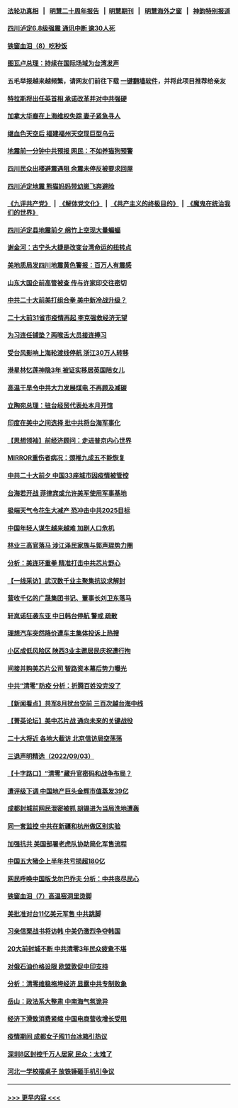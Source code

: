 #### [法轮功真相](https://github.com/gfw-breaker/truth/blob/master/README.md?t=0) &nbsp;&nbsp;|&nbsp;&nbsp; [明慧二十周年报告](https://github.com/gfw-breaker/mh-reports/blob/master/README.md?t=0) &nbsp;&nbsp;|&nbsp;&nbsp;[明慧期刊](https://github.com/gfw-breaker/mh-qikan) &nbsp;&nbsp;|&nbsp;&nbsp; [明慧海外之窗](https://github.com/gfw-breaker/mh-news/blob/master/README.md?t=0) &nbsp;&nbsp;|&nbsp;&nbsp; [神韵特别报道](https://github.com/gfw-breaker/mh-news/blob/master/shenyun.md?t=0)
#### [四川泸定6.8级强震 通讯中断 逾30人死](../pages/nsc413/n13817520.md?t=09060001) 
#### [铁窗血泪（8）吃秒饭](../pages/nsc413/n13813761.md?t=09060001) 
#### [图瓦卢总理：持续在国际场域为台湾发声](../pages/nsc413/n13817640.md?t=09060001) 
#### 五毛举报越来越频繁，请网友们前往下载 [一键翻墙软件](https://github.com/gfw-breaker/ssr-accounts)，并将此项目推荐给亲友
#### [特拉斯将出任英首相 承诺改革并对中共强硬](../pages/nsc413/n13817670.md?t=09060001) 
#### [加拿大华裔在上海维权失踪 妻子紧急寻人](../pages/nsc413/n13817708.md?t=09060001) 
#### [继血色天空后 福建福州天空现巨型乌云](../pages/nsc413/n13817700.md?t=09060001) 
#### [地震前一分钟中共预报 网民：不如养猫狗预警](../pages/nsc413/n13817692.md?t=09060001) 
#### [四川民众出楼避震遇阻 余震未停反被要求回屋](../pages/nsc413/n13817657.md?t=09060001) 
#### [四川泸定地震 熊猫妈妈带幼崽飞奔避险](../pages/nsc413/n13817678.md?t=09060001) 
#### [《九评共产党》](https://github.com/begood0513/9ping.md/blob/master/README.md) &nbsp;|&nbsp; [《解体党文化》](../../../../jtdwh.md/blob/master/README.md)  &nbsp;|&nbsp; [《共产主义的终极目的》](../../../../gczydzjmd.md/blob/master/README.md) &nbsp;|&nbsp; [《魔鬼在统治我们的世界》](../../../../mgztzwmdsj.md/blob/master/README.md) 
#### [四川泸定县地震前夕 绵竹上空现大量蝙蝠](../pages/nsc413/n13817588.md?t=09060001) 
#### [谢金河：古宁头大捷是改变台湾命运的扭转点](../pages/nsc413/n13817492.md?t=09060001) 
#### [美地质局发四川地震黄色警报：百万人有震感](../pages/nsc413/n13817610.md?t=09060001) 
#### [山东大国企前高管被查 传与许家印交往密切](../pages/nsc413/n13817556.md?t=09060001) 
#### [中共二十大前美打组合拳 美中新冷战升级？](../pages/nsc413/n13817586.md?t=09060001) 
#### [二十大前31省市疫情再起 李克强救经济无望](../pages/nsc413/n13817553.md?t=09060001) 
#### [为习连任铺垫？两喉舌大员接连捧习](../pages/nsc413/n13817444.md?t=09060001) 
#### [受台风影响上海轮渡线停航 浙江30万人转移](../pages/nsc413/n13817446.md?t=09060001) 
#### [港星林忆莲神隐3年 被证实移居英国陪女儿](../pages/nsc413/n13817354.md?t=09060001) 
#### [高温干旱令中共大力发展煤电 不再顾及减碳](../pages/nsc413/n13817445.md?t=09060001) 
#### [立陶宛总理：驻台经贸代表处本月开馆](../pages/nsc413/n13817436.md?t=09060001) 
#### [印度在美中之间选择 批中共将台海军事化](../pages/nsc413/n13817426.md?t=09060001) 
#### [【思想领袖】前经济顾问：走进普京内心世界](../pages/nsc413/n13799758.md?t=09060001) 
#### [MIRROR重伤者病况：颈椎九成五不能恢复](../pages/nsc413/n13817332.md?t=09060001) 
#### [中共二十大前夕 中国33座城市因疫情被管控](../pages/nsc413/n13817342.md?t=09060001) 
#### [台海若开战 菲律宾或允许美军使用军事基地](../pages/nsc413/n13817337.md?t=09060001) 
#### [极端天气令花生大减产 恐冲击中共2025目标](../pages/nsc413/n13817316.md?t=09060001) 
#### [中国年轻人谋生越来越难 加剧人口危机](../pages/nsc413/n13817280.md?t=09060001) 
#### [林业三高官落马 涉江泽民家族与郭声琨势力圈](../pages/nsc413/n13817185.md?t=09060001) 
#### [分析：美连环重拳 精准打击中共芯片野心](../pages/nsc413/n13817007.md?t=09060001) 
#### [【一线采访】武汉数千业主聚集抗议求解封](../pages/nsc413/n13817161.md?t=09060001) 
#### [营收千亿的广晟集团书记、董事长刘卫东落马](../pages/nsc413/n13817196.md?t=09060001) 
#### [轩岚诺狂袭东亚 中日韩台停航 警戒 疏散](../pages/nsc413/n13817187.md?t=09060001) 
#### [理想汽车突然降价遭车主集体投诉上热搜](../pages/nsc413/n13817026.md?t=09060001) 
#### [小区成低风险区 陕西3业主邀居民庆祝遭行拘](../pages/nsc413/n13817135.md?t=09060001) 
#### [间接并购美芯片公司 智路资本幕后势力曝光](../pages/nsc413/n13817101.md?t=09060001) 
#### [中共“清零”防疫 分析：折腾百姓没完没了](../pages/nsc413/n13816983.md?t=09060001) 
#### [【新闻看点】共军8月扰台空前 三百次越台海中线](../pages/nsc413/n13817009.md?t=09060001) 
#### [【菁英论坛】美中芯片战 通向未来的关键战役](../pages/nsc413/n13817010.md?t=09060001) 
#### [二十大将近 各地大截访 北京信访局空荡荡](../pages/nsc413/n13816761.md?t=09060001) 
#### [三退声明精选（2022/09/03）](../pages/nsc413/n13817036.md?t=09060001) 
#### [【十字路口】“清零”藏升官密码和战争布局？](../pages/nsc413/n13816853.md?t=09060001) 
#### [遭评级下调 中国地产巨头金辉市值蒸发39亿](../pages/nsc413/n13816985.md?t=09060001) 
#### [成都封城前网民泄密被抓 胡锡进为当局洗地遭轰](../pages/nsc413/n13816965.md?t=09060001) 
#### [同一套监控 中共在新疆和杭州做区别实验](../pages/nsc413/n13816953.md?t=09060001) 
#### [加强抗共 美国部署老虎队协助简化军售流程](../pages/nsc413/n13816978.md?t=09060001) 
#### [中国五大猪企上半年共亏损超180亿](../pages/nsc413/n13816979.md?t=09060001) 
#### [网民呼唤中国版戈尔巴乔夫 分析：中共丧尽民心](../pages/nsc413/n13816373.md?t=09060001) 
#### [铁窗血泪（7）高温窑洞里烫脚](../pages/nsc413/n13816073.md?t=09060001) 
#### [美批准对台11亿美元军售 中共跳脚](../pages/nsc413/n13816926.md?t=09060001) 
#### [习亲信栗战书将访韩 中美仍激烈争夺韩国](../pages/nsc413/n13816954.md?t=09060001) 
#### [20大前封城不断 中共清零3年民众疲惫不堪](../pages/nsc413/n13816934.md?t=09060001) 
#### [对俄石油价格设限 欧盟敦促中印支持](../pages/nsc413/n13816883.md?t=09060001) 
#### [分析：清零维稳拖垮经济 显露中共专制败象](../pages/nsc413/n13815059.md?t=09060001) 
#### [岳山：政法系大整肃 中南海气氛诡异](../pages/nsc413/n13816877.md?t=09060001) 
#### [经济下滑致消费紧缩 中国电商营收增长受阻](../pages/nsc413/n13816876.md?t=09060001) 
#### [疫情期间 成都女子囤11台冰箱引热议](../pages/nsc413/n13816816.md?t=09060001) 
#### [深圳8区封控千万人居家 民众：太难了](../pages/nsc413/n13816698.md?t=09060001) 
#### [河北一学校摆桌子 放铁锤砸手机引争议](../pages/nsc413/n13816760.md?t=09060001) 

----
#### [ >>> 更早内容 <<< ](../indexes/nsc413-earlier.md)
